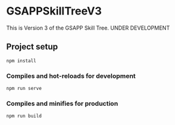 # GSAPPSkillTreeV3

This is Version 3 of the GSAPP Skill Tree. UNDER DEVELOPMENT


## Project setup
```
npm install
```

### Compiles and hot-reloads for development
```
npm run serve
```

### Compiles and minifies for production
```
npm run build
```
